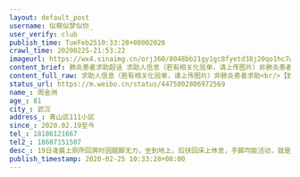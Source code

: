 ```yaml
---
layout: default_post
username: 似萌似梦似你_
user_verify: club
publish_time: TueFeb2510:33:28+08002020
crawl_time: 20200225-21:53:22
imageurl: https://wx4.sinaimg.cn/orj360/8048bb21gy1gc8fyetd38j20qo1hc7wh.jpg,https://wx1.sinaimg.cn/orj360/8048bb21gy1gc8fyfy321j21hc0qo4qp.jpg
content_brief: 肺炎患者求助超话 求助人信息（若有相关化验单，请上传图片）非肺炎患者求助【姓名】周金洲【年龄】81【所在城市】武汉【所在小区、社区】青山区111小区【患病时间】2020.02.19至今【联系方式】18186121667【其他紧急联系人】18607151507【病情描述】19日凌晨上厕所回房时因腿脚无力，坐到 ...全文
content_full_raw: 求助人信息（若有相关化验单，请上传图片）非肺炎患者求助<br/>【姓名】周金洲<br/>【年龄】81<br/>【所在城市】武汉<br/>【所在小区、社区】青山区111小区<br/>【患病时间】2020.02.19至今<br/>【联系方式】18186121667<br/>【其他紧急联系人】18607151507<br/>【病情描述】19日凌晨上厕所回房时因腿脚无力，坐到地上，后扶回床上休息，手脚均能活动，就是无力不想动，20日一天大部时间卧床休息，偶尔起床站一下，到阳台晒了20多分钟太阳，一天吃了三次稀食，浑身上下感觉无力。21日早晨7点半上厕所，双腿无力跪下去，还好自己撑起回到房间，浑身发抖，头冒虚汗，问他说没有力气。近几天嘴唇发乌。然后我们昨天好不容易联系上了医院，去了普仁，在普仁做检查，显示有感染，但不确定是不是肺炎，由于没有试剂盒，普通门诊不收治，发热门诊也没有位置，大半夜冷风吹的，我爸推着轮椅回来，只好等今天再去做测试。然后据说是要做两次测试才可以确定。目前我爷爷已经不能走路，昨天下楼都花了半小时才下去，我家住6楼，没有电梯，很困难才能下楼，求救命！！！！！！<spanclass="url-icon"><imgalt=[泪]src="//h5.sinaimg.cn/m/emoticon/icon/default/d_lei-1b4b02f8b1.png"style="width:1em;height:1em;"/></span><spanclass="url-icon"><imgalt=[泪]src="//h5.sinaimg.cn/m/emoticon/icon/default/d_lei-1b4b02f8b1.png"style="width:1em;height:1em;"/></span><spanclass="url-icon"><imgalt=[泪]src="//h5.sinaimg.cn/m/emoticon/icon/default/d_lei-1b4b02f8b1.png"style="width:1em;height:1em;"/></span><spanclass="url-icon"><imgalt=[泪]src="//h5.sinaimg.cn/m/emoticon/icon/default/d_lei-1b4b02f8b1.png"style="width:1em;height:1em;"/></span>下面是ct检查的结果，检查描述:<br/>右下肺见斑片状高密度影，边缘模糊。两肺见多发条索状高密度影，右下肺见点状致密影。心脏增大，主动脉及冠状动脉可见钙化影。纵隔内未见明显肿大淋巴结。双侧胸腔内后缘见新月形液性密度影。<br/>检查意见:<br/>1、右下肺感染性病变，建议治疗后复查。2、两肺多发纤维灶，右下肺点状钙化灶。3、心脏增大，主动脉及冠状动脉钙化。4、双侧少量胸腔积液。<br/>现在已经不知道该怎么办了，打了市长热线也没有用，爷爷已经基本无法进食，也讲不清楚话了，连续好多天了，实在是没有办法才占用肺炎求助通道<spanclass="url-icon"><imgalt=[泪]src="//h5.sinaimg.cn/m/emoticon/icon/default/d_lei-1b4b02f8b1.png"style="width:1em;height:1em;"/></span><spanclass="url-icon"><imgalt=[泪]src="//h5.sinaimg.cn/m/emoticon/icon/default/d_lei-1b4b02f8b1.png"style="width:1em;height:1em;"/></span><spanclass="url-icon"><imgalt=[泪]src="//h5.sinaimg.cn/m/emoticon/icon/default/d_lei-1b4b02f8b1.png"style="width:1em;height:1em;"/></span>
status_url: https://m.weibo.cn/status/4475802806972569
name_: 周金洲
age_: 81
city_: 武汉
address_: 青山区111小区
since_: 2020.02.19至今
tel_: 18186121667
tel2_: 18607151507
desc_: 19日凌晨上厕所回房时因腿脚无力，坐到地上，后扶回床上休息，手脚均能活动，就是无力不想动，20日一天大部时间卧床休息，偶尔起床站一下，到阳台晒了20多分钟太阳，一天吃了三次稀食，浑身上下感觉无力。21日早晨7点半上厕所，双腿无力跪下去，还好自己撑起回到房间，浑身发抖，头冒虚汗，问他说没有力气。近几天嘴唇发乌。然后我们昨天好不容易联系上了医院，去了普仁，在普仁做检查，显示有感染，但不确定是不是肺炎，由于没有试剂盒，普通门诊不收治，发热门诊也没有位置，大半夜冷风吹的，我爸推着轮椅回来，只好等今天再去做测试。然后据说是要做两次测试才可以确定。目前我爷爷已经不能走路，昨天下楼都花了半小时才下去，我家住6楼，没有电梯，很困难才能下楼，求救命！！！！！！<spanclass="url-icon"><imgalt=[泪]src="//h5.sinaimg.cn/m/emoticon/icon/default/d_lei-1b4b02f8b1.png"style="width1em;height1em;"/></span><spanclass="url-icon"><imgalt=[泪]src="//h5.sinaimg.cn/m/emoticon/icon/default/d_lei-1b4b02f8b1.png"style="width1em;height1em;"/></span><spanclass="url-icon"><imgalt=[泪]src="//h5.sinaimg.cn/m/emoticon/icon/default/d_lei-1b4b02f8b1.png"style="width1em;height1em;"/></span><spanclass="url-icon"><imgalt=[泪]src="//h5.sinaimg.cn/m/emoticon/icon/default/d_lei-1b4b02f8b1.png"style="width1em;height1em;"/></span>下面是ct检查的结果，检查描述右下肺见斑片状高密度影，边缘模糊。两肺见多发条索状高密度影，右下肺见点状致密影。心脏增大，主动脉及冠状动脉可见钙化影。纵隔内未见明显肿大淋巴结。双侧胸腔内后缘见新月形液性密度影。检查意见1、右下肺感染性病变，建议治疗后复查。2、两肺多发纤维灶，右下肺点状钙化灶。3、心脏增大，主动脉及冠状动脉钙化。4、双侧少量胸腔积液。现在已经不知道该怎么办了，打了市长热线也没有用，爷爷已经基本无法进食，也讲不清楚话了，连续好多天了，实在是没有办法才占用肺炎求助通道<spanclass="url-icon"><imgalt=[泪]src="//h5.sinaimg.cn/m/emoticon/icon/default/d_lei-1b4b02f8b1.png"style="width1em;height1em;"/></span><spanclass="url-icon"><imgalt=[泪]src="//h5.sinaimg.cn/m/emoticon/icon/default/d_lei-1b4b02f8b1.png"style="width1em;height1em;"/></span><spanclass="url-icon"><imgalt=[泪]src="//h5.sinaimg.cn/m/emoticon/icon/default/d_lei-1b4b02f8b1.png"style="width1em;height1em;"/></span>
publish_timestamp: 2020-02-25 10:33:28+08:00
---
```

